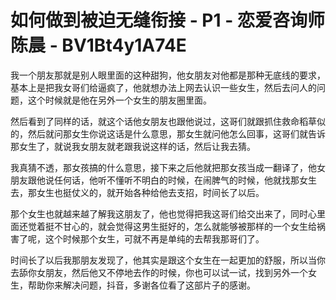 # 如何做到被迫无缝衔接 - P1 - 恋爱咨询师陈晨 - BV1Bt4y1A74E

我一个朋友那就是别人眼里面的这种甜狗，他女朋友对他都是那种无底线的要求，基本上是把我女哥们给逼疯了，他就想办法上网去认识一些女生，然后去问人的问题，这个时候就是他在另外一个女生的朋友圈里面。

然后看到了同样的话，就这个话他女朋友也跟他说过，这哥们就跟抓住救命稻草似的，然后就问那女生你说这话是什么意思，那女生就问他怎么回事，这哥们就告诉那女生了，就说我女朋友就老跟我说这样的话，然后让我去猜。

我真猜不透，那女孩搞的什么意思，接下来之后他就把那女孩当成一翻译了，他女朋友跟他说任何话，他听不懂听不明白的时候，在闹脾气的时候，他就找那女生去，那女生也挺仗义的，就开始各种给他去支招，时间长了以后。

那个女生也就越来越了解我这朋友了，他也觉得把我这哥们给交出来了，同时心里面还觉着挺不甘心的，就会觉得这男生挺好的，怎么就能够被那样的一个女生给祸害了呢，这个时候那个女生，可就不再是单纯的去帮我那哥们了。

时间长了以后我那朋友发现了，他其实是跟这个女生在一起更加的舒服，所以当你去舔你女朋友，然后他又不停地去作的时候，你也可以试一试，找到另外一个女生，帮助你来解决问题，抖音，多谢各位看了这部片子的感谢。

